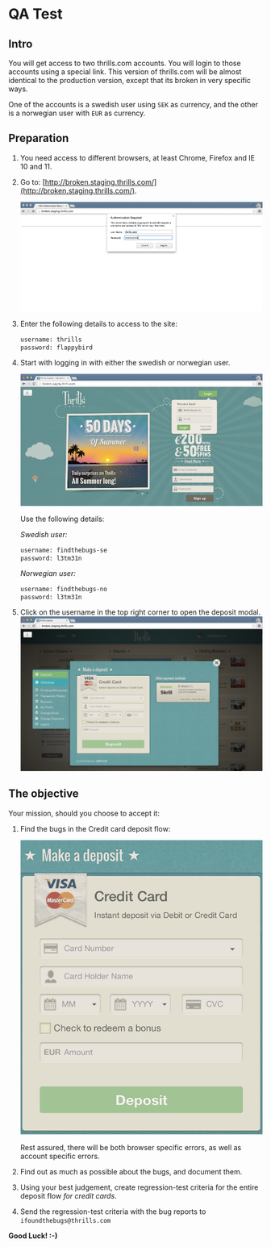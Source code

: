 # QA Test

## Intro
You will get access to two thrills.com accounts.
You will login to those accounts using a special link. This version of thrills.com will be almost identical to the production version, except that its broken in very specific ways.

One of the accounts is a swedish user using `SEK` as currency, and the other is a norwegian user with `EUR` as currency.

## Preparation

1. You need access to different browsers, at least Chrome, Firefox and IE 10 and 11.

2. Go to: [http://broken.staging.thrills.com/](http://broken.staging.thrills.com/).

    ![.htaccess](images/qa-htaccess.png)

3. Enter the following details to  access to the site:

    ```
    username: thrills
    password: flappybird
    ```

4. Start with logging in with either the swedish or norwegian user.

    ![login](images/qa-login.png)

    Use the following details:

    *Swedish user:*
    ```
    username: findthebugs-se
    password: l3tm31n
    ```

    *Norwegian user:*

    ```
    username: findthebugs-no
    password: l3tm31n
    ```

5. Click on the username in the top right corner to open the deposit modal.
    ![modal](images/qa-deposit-modal.png)


## The objective

Your mission, should you choose to accept it:

1. Find the bugs in the Credit card deposit flow:

    ![modal](images/qa-deposit-window.png)

    Rest assured, there will be both browser specific errors, as well as account specific errors.

2. Find out as much as possible about the bugs, and document them.

3. Using your best judgement, create regression-test criteria for the entire deposit flow _for credit cards_.

4. Send the regression-test criteria with the bug reports to `ifoundthebugs@thrills.com`

**Good Luck! :-)**
